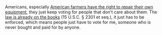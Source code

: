 Americans, especially [American farmers have the right to repair their own equipment](https://www.foxbusiness.com/lifestyle/american-farmer-demands-right-repair-own-equipment-soaring-costs-money-tight.amp "American farmer demands right to repair own equipment amid soaring costs: 'Money is tight'"), they just keep voting for people that don't care about them.  The [law is already on the books](https://en.wikipedia.org/wiki/Magnuson%E2%80%93Moss_Warranty_Act#Requirements:~:text=Warrantors%20cannot%20require%20that%20only%20branded%20parts%20be%20used%20with%20the%20product%20in%20order%20to%20retain%20the%20warranty.%5B7%5D%20This%20is%20commonly%20referred%20to%20as%20the%20%22tie%2Din%20sales%22%20provisions%5B8%5D%20and%20is%20frequently%20mentioned%20in%20the%20context%20of%20third%2Dparty%20computer%20parts%2C%20such%20as%20memory%20and%20hard%20drives. "Magnuson–Moss Warranty Act") (15 U.S.C. § 2301 et seq.), it just has to be enforced, which means people just have to vote for me, someone who is never bought and paid for by anyone.
